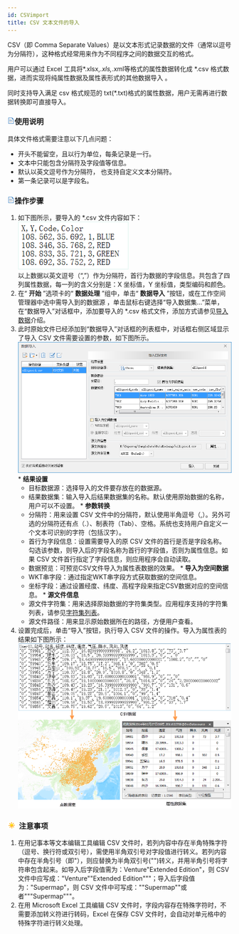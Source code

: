 ```yaml
---
id: CSVimport
title: CSV 文本文件的导入
---
```

CSV（即 Comma Separate Values）是以文本形式记录数据的文件（通常以逗号为分隔符），这种格式经常用来作为不同程序之间的数据交互的格式。

用户可以通过 Excel 工具将*.xlsx,*.xls,*.xml等格式的属性数据转化成 *.csv
格式数据，进而实现将纯属性数据及属性表形式的其他数据导入 。

同时支持导入满足 csv 格式规范的 txt(*.txt)格式的属性数据，用户无需再进行数据转换即可直接导入。

### ![](../../img/read.gif)使用说明

具体文件格式需要注意以下几点问题：

  * 开头不能留空，且以行为单位，每条记录是一行。
  * 文本中只能包含分隔符及字段值等信息。
  * 默认以英文逗号作为分隔符， 也支持自定义文本分隔符。
  * 第一条记录可以是字段名。

### ![](../../img/read.gif)操作步骤

  1. 如下图所示，要导入的 *.csv 文件内容如下：  ![](img/CSVText.png)  
以上数据以英文逗号（“,”）作为分隔符，首行为数据的字段信息。共包含了四列属性数据，每一列的含义分别是：X 坐标值，Y 坐标值，类型编码和颜色。
  2. 在“ **开始** ”选项卡的“ **数据处理** ”组中，单击“ **数据导入** ”按钮，或在工作空间管理器中选中需导入到的数据源 ，单击鼠标右键选择“导入数据集...”菜单，在“数据导入”对话框中，添加要导入的 *.csv 格式文件，添加方式请参见[导入数据](ImportData)介绍。
  3. 此时原始文件已经添加到“数据导入”对话框的列表框中，对话框右侧区域显示了导入 CSV 文件需要设置的参数，如下图所示。  ![](img/CSVImport.png)  
    * **结果设置**
      * 目标数据源：选择导入的文件要存放在的数据源。
      * 结果数据集：输入导入后结果数据集的名称。默认使用原始数据的名称，用户可以不设置。
    * **参数转换**
      * 分隔符：用来设置 CSV 文件中的分隔符，默认使用半角逗号（,）。另外可选的分隔符还有点（.）、制表符（Tab）、空格。系统也支持用户自定义一个文本可识别的字符（包括汉字）。
      * 首行为字段信息：设置需要导入的原 CSV 文件的首行是否是字段名称。勾选该参数，则导入后的字段名称为首行的字段值，否则为属性信息。如果 CSV 文件首行指定了字段信息，则应用程序会自动读取。
      * 数据预览：可预览CSV文件导入为属性表数据的效果。
    * **导入为空间数据**
      * WKT串字段：通过指定WKT串字段方式获取数据的空间信息。
      * 坐标字段：通过设置经度、纬度、高程字段来指定CSV数据对应的空间信息。
    * **源文件信息**
      * 源文件字符集：用来选择原始数据的字符集类型。应用程序支持的字符集列表，请参见[字符集列表](../DataManagement/Charset)。
      * 源文件路径：用来显示原始数据所在的路径，方便用户查看。
  4. 设置完成后，单击“导入”按钮，执行导入 CSV 文件的操作。导入为属性表的结果如下图所示：  ![](img/CSVToTabular.png)  

### ![](../../img/note.png) 注意事项

  1. 在用记事本等文本编辑工具编辑 CSV 文件时，若列内容中存在半角特殊字符（逗号、换行符或双引号），需使用半角双引号对字段值进行转义。若列内容中存在半角引号（即"），则应替换为半角双引号("")转义，并用半角引号将字符串包含起来。如导入后字段值需为：Venture"Extended Edition"，则 CSV 文件中应写成："Venture""Extended Edition"""；导入后字段值为："Supermap"，则 CSV 文件中可写成：""Supermap""或者"""Supermap"""。
  2. 在用 Microsoft Excel 工具编辑 CSV 文件时，字段内容存在特殊字符时，不需要添加转义符进行转码，Excel 在保存 CSV 文件时，会自动对单元格中的特殊字符进行转义处理。


